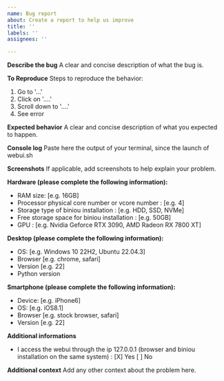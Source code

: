 ```yaml
---
name: Bug report
about: Create a report to help us improve
title: ''
labels: ''
assignees: ''

---
```


**Describe the bug**
A clear and concise description of what the bug is.

**To Reproduce**
Steps to reproduce the behavior:
1. Go to '...'
2. Click on '....'
3. Scroll down to '....'
4. See error

**Expected behavior**
A clear and concise description of what you expected to happen.

**Console log**
Paste here the output of your terminal, since the launch of webui.sh

**Screenshots**
If applicable, add screenshots to help explain your problem.

**Hardware (please complete the following information):**
 - RAM size: [e.g. 16GB]
 - Processor physical core number or vcore number : [e.g. 4]
 - Storage type of biniou installation : [e.g. HDD, SSD, NVMe]
 - Free storage space for biniou installation : [e.g. 50GB]
 - GPU : [e.g. Nvidia Geforce RTX 3090, AMD Radeon RX 7800 XT]

**Desktop (please complete the following information):**
 - OS: [e.g. Windows 10 22H2, Ubuntu 22.04.3]
 - Browser [e.g. chrome, safari]
 - Version [e.g. 22]
 - Python version 

**Smartphone (please complete the following information):**
 - Device: [e.g. iPhone6]
 - OS: [e.g. iOS8.1]
 - Browser [e.g. stock browser, safari]
 - Version [e.g. 22]

**Additional informations**
 - I access the webui through the ip 127.0.0.1 (browser and biniou installation on the same system) :
[X] Yes [ ] No

**Additional context**
Add any other context about the problem here.
